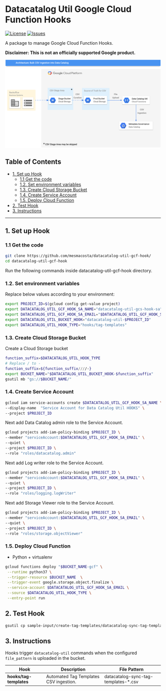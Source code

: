 # Datacatalog Util Google Cloud Function Hooks

[![License][1]][1] [![Issues][2]][3]

A package to manage Google Cloud Function Hooks.

**Disclaimer: This is not an officially supported Google product.**

<!--
  ⚠️ DO NOT UPDATE THE TABLE OF CONTENTS MANUALLY ️️⚠️
  run `npx markdown-toc -i README.md`.

  Please stick to 80-character line wraps as much as you can.
-->

![N|Solid](./docs/architecture.png "architecture")

## Table of Contents

<!-- toc -->

- [1. Set up Hook](#1-set-up-hook)
  * [1.1 Get the code](#11-get-the-code)
  * [1.2. Set environment variables](#12-set-environment-variables)
  * [1.3. Create Cloud Storage Bucket](#13-create-cloud-storage-bucket)
  * [1.4. Create Service Account](#14-create-service-account)
  * [1.5. Deploy Cloud Function](#15-deploy-cloud-function)
- [2. Test Hook](#2-test-hook)
- [3. Instructions](#3-instructions)

<!-- tocstop -->

-----

## 1. Set up Hook

### 1.1 Get the code

````bash
git clone https://github.com/mesmacosta/datacatalog-util-gcf-hook/
cd datacatalog-util-gcf-hook
````
Run the following commands inside datacatalog-util-gcf-hook directory.

### 1.2. Set environment variables

Replace below values according to your environment:

```bash
export PROJECT_ID=$(gcloud config get-value project)
export DATACATALOG_UTIL_GCF_HOOK_SA_NAME="datacatalog-util-gcs-hook-sa"
export DATACATALOG_UTIL_GCF_HOOK_SA_EMAIL="$DATACATALOG_UTIL_GCF_HOOK_SA_NAME@$PROJECT_ID.iam.gserviceaccount.com"
export DATACATALOG_UTIL_BUCKET_HOOK="datacatalog-util-$PROJECT_ID"
export DATACATALOG_UTIL_HOOK_TYPE="hooks/tag-templates"
```

### 1.3. Create Cloud Storage Bucket
Create a Cloud Storage bucket
```bash
function_suffix=$DATACATALOG_UTIL_HOOK_TYPE
# Replace / to -
function_suffix=${function_suffix////-}
export BUCKET_NAME="$DATACATALOG_UTIL_BUCKET_HOOK-$function_suffix"
gsutil mb "gs://$BUCKET_NAME/"
```

### 1.4. Create Service Account
```bash
gcloud iam service-accounts create $DATACATALOG_UTIL_GCF_HOOK_SA_NAME \
--display-name  "Service Account for Data Catalog Util HOOKS" \
--project $PROJECT_ID
```

Next add Data Catalog admin role to the Service Account.
```bash
gcloud projects add-iam-policy-binding $PROJECT_ID \
--member "serviceAccount:$DATACATALOG_UTIL_GCF_HOOK_SA_EMAIL" \
--quiet \
--project $PROJECT_ID \
--role "roles/datacatalog.admin"
```

Next add Log writer role to the Service Account.
```bash
gcloud projects add-iam-policy-binding $PROJECT_ID \
--member "serviceAccount:$DATACATALOG_UTIL_GCF_HOOK_SA_EMAIL" \
--quiet \
--project $PROJECT_ID \
--role "roles/logging.logWriter"
```

Next add Storage Viewer role to the Service Account.
```bash
gcloud projects add-iam-policy-binding $PROJECT_ID \
--member "serviceAccount:$DATACATALOG_UTIL_GCF_HOOK_SA_EMAIL" \
--quiet \
--project $PROJECT_ID \
--role "roles/storage.objectViewer"
```

### 1.5. Deploy Cloud Function

- Python + virtualenv

```bash
gcloud functions deploy "$BUCKET_NAME-gcf" \
 --runtime python37 \
 --trigger-resource $BUCKET_NAME  \
 --trigger-event google.storage.object.finalize \
 --service-account $DATACATALOG_UTIL_GCF_HOOK_SA_EMAIL \
 --source $DATACATALOG_UTIL_HOOK_TYPE \
 --entry-point run
```

## 2. Test Hook
```bash
gsutil cp sample-input/create-tag-templates/datacatalog-sync-tag-templates-1.csv "gs://$BUCKET_NAME/"
```

## 3. Instructions
Hooks trigger `datacatalog-util` commands when the configured `file_pattern` is uploaded in the bucket.

| Hook                     |  Description                              | File Pattern                         |
| ---                      | ---                                       | ---                                  |
| **hooks/tag-templates**  | Automated Tag Templates CSV ingestion.    | datacatalog-sync-tag-templates-*.csv |


[1]: https://img.shields.io/github/license/mesmacosta/datacatalog-util-gcf-hook.svg
[2]: https://img.shields.io/github/issues/mesmacosta/datacatalog-util-gcf-hook.svg
[3]: https://github.com/mesmacosta/datacatalog-util-gcf-hook/issues
